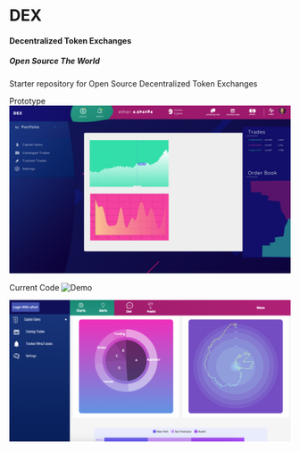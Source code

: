 # DEX
#### Decentralized Token Exchanges
##### Open Source The World

Starter repository for Open Source Decentralized Token Exchanges

Prototype
![Demo](documentation/assets/demo.jpg)

Current Code
![Demo](documentation/assets/demoIntro.gif)

![Demo](documentation/assets/demoLive.png)